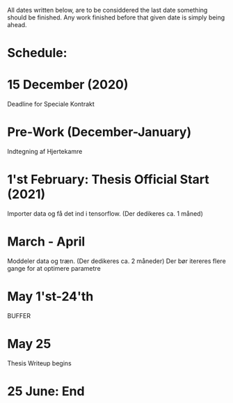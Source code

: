 
All dates written below, are to be considdered the last date something should be finished.
Any work finished before that given date is simply being ahead.

# Schedule:

# 15 December (2020)
Deadline for Speciale Kontrakt

# Pre-Work (December-January)
Indtegning af Hjertekamre

# 1'st February: Thesis Official Start (2021)
Importer data og få det ind i tensorflow. (Der dedikeres ca. 1 måned)

# March - April
Moddeler data og træn. (Der dedikeres ca. 2 måneder)
Der bør itereres flere gange for at optimere parametre

# May 1'st-24'th
BUFFER

# May 25
Thesis Writeup begins

# 25 June: End
